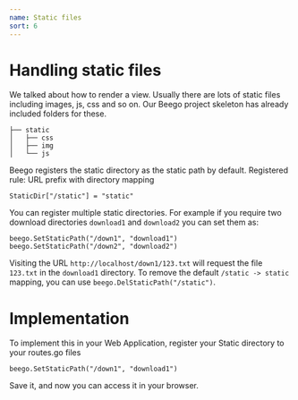```yaml
---
name: Static files
sort: 6
---
```


# Handling static files

We talked about how to render a view. Usually there are lots of static files including images, js, css and so on. Our Beego project skeleton has already included folders for these.

```
├── static
│   ├── css
│   ├── img
│   └── js
```

Beego registers the static directory as the static path by default. Registered rule: URL prefix with directory mapping

	StaticDir["/static"] = "static"

You can register multiple static directories. For example if you require two download directories `download1` and `download2` you can set them as:

	beego.SetStaticPath("/down1", "download1")
	beego.SetStaticPath("/down2", "download2")

Visiting the URL `http://localhost/down1/123.txt` will request the file `123.txt` in the `download1` directory.
To remove the default `/static -> static` mapping, you can use `beego.DelStaticPath("/static")`.

# Implementation

To implement this in your Web Application, register your Static directory to your routes.go files

	beego.SetStaticPath("/down1", "download1")

Save it, and now you can access it in your browser.
